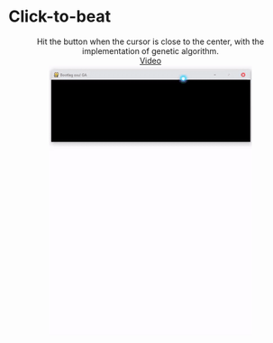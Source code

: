 # Click-to-beat
<p align="center">
Hit the button when the cursor is close to the center, with the implementation of genetic algorithm.<br>
<a href="https://www.youtube.com/watch?v=5rrL1KAv7_w">Video</a><br>
<img src="preview.gif" alt="cover"/>
</p>